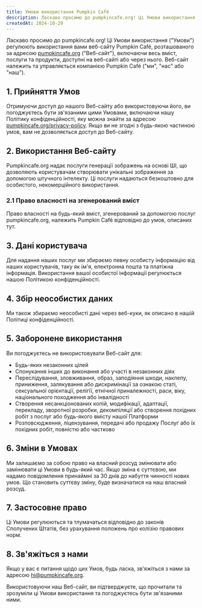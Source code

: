 ```yaml
---
title: Умови використання Pumpkin Café
description: Ласкаво просимо до pumpkincafe.org! Ці Умови використання ("Умови") регулюють використання вами веб-сайту Pumpkin Café, розташованого за адресою pumpkincafe.org, включаючи весь вміст, послуги та продукти, доступні на веб-сайті або через нього. Веб-сайт належить та управляється компанією Pumpkin Café ("ми", "нас" або "наш").
createdAt: 2024-10-29
---
```


Ласкаво просимо до pumpkincafe.org! Ці Умови використання ("Умови") регулюють використання вами веб-сайту Pumpkin Café, розташованого за адресою [pumpkincafe.org](https://pumpkincafe.org/) ("Веб-сайт"), включаючи весь вміст, послуги та продукти, доступні на веб-сайті або через нього. Веб-сайт належить та управляється компанією Pumpkin Café ("ми", "нас" або "наш").

## 1. Прийняття Умов

Отримуючи доступ до нашого Веб-сайту або використовуючи його, ви погоджуєтесь бути зв'язаними цими Умовами, включаючи нашу Політику конфіденційності, яку можна знайти за адресою [pumpkincafe.org/privacy-policy](https://pumpkincafe.org/privacy-policy). Якщо ви не згодні з будь-якою частиною умов, вам не дозволяється доступ до Веб-сайту.

## 2. Використання Веб-сайту

Pumpkincafe.org надає послуги генерації зображень на основі ШІ, що дозволяють користувачам створювати унікальні зображення за допомогою штучного інтелекту. Ці послуги надаються безкоштовно для особистого, некомерційного використання.

### 2.1 Право власності на згенерований вміст

Право власності на будь-який вміст, згенерований за допомогою послуг pumpkincafe.org, належить Pumpkin Café відповідно до умов, описаних тут.

## 3. Дані користувача

Для надання наших послуг ми збираємо певну особисту інформацію від наших користувачів, таку як ім'я, електронна пошта та платіжна інформація. Використання вашої особистої інформації регулюється нашою Політикою конфіденційності.

## 4. Збір неособистих даних

Ми також збираємо неособисті дані через веб-куки, як описано в нашій Політиці конфіденційності.

## 5. Заборонене використання

Ви погоджуєтесь не використовувати Веб-сайт для:

- Будь-яких незаконних цілей
- Спонукання інших до виконання або участі в незаконних діях
- Переслідування, зловживання, образ, заподіяння шкоди, наклепу, приниження, залякування або дискримінації за ознакою статі, сексуальної орієнтації, релігії, етнічної приналежності, раси, віку, національного походження або інвалідності
- Створення несанкціонованих копій, модифікації, адаптації, перекладу, зворотної розробки, декомпіляції або створення похідних робіт з послуг або будь-якого вмісту нашої Платформи
- Розповсюдження, ліцензування, передачі або продажу Послуг або їх похідних робіт, повністю або частково

## 6. Зміни в Умовах

Ми залишаємо за собою право на власний розсуд змінювати або замінювати ці Умови в будь-який час. Якщо зміна є суттєвою, ми надамо повідомлення принаймні за 30 днів до набуття чинності нових умов. Що становить суттєву зміну, буде визначатися на наш власний розсуд.

## 7. Застосовне право

Ці Умови регулюються та тлумачаться відповідно до законів Сполучених Штатів, без урахування положень про колізію правових норм.

## 8. Зв'яжіться з нами

Якщо у вас є питання щодо цих Умов, будь ласка, зв'яжіться з нами за адресою [hi@pumpkincafe.org](mailto:hi@pumpkincafe.org).

Використовуючи наш Веб-сайт, ви підтверджуєте, що прочитали та зрозуміли ці Умови використання та погоджуєтесь бути зв'язаними ними. 